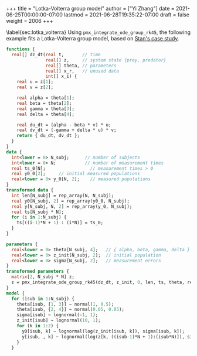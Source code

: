 +++
title = "Lotka-Volterra group model"
author = ["Yi Zhang"]
date = 2021-06-25T00:00:00-07:00
lastmod = 2021-06-28T19:35:22-07:00
draft = false
weight = 2006
+++

\label{sec:lotka\_volterra}
Using `pmx_integrate_ode_group_rk45`, the following example fits
a Lotka-Volterra group model, based on [Stan's case study](https://mc-stan.org/users/documentation/case-studies/lotka-volterra-predator-prey.html).

```stan
functions {
  real[] dz_dt(real t,       // time
               real[] z,     // system state {prey, predator}
               real[] theta, // parameters
               real[] x_r,   // unused data
               int[] x_i) {
    real u = z[1];
    real v = z[2];

    real alpha = theta[1];
    real beta = theta[2];
    real gamma = theta[3];
    real delta = theta[4];

    real du_dt = (alpha - beta * v) * u;
    real dv_dt = (-gamma + delta * u) * v;
    return { du_dt, dv_dt };
  }
}
data {
  int<lower = 0> N_subj;      // number of subjects
  int<lower = 0> N;           // number of measurement times
  real ts_0[N];                 // measurement times > 0
  real y0_0[2];     // initial measured populations
  real<lower = 0> y_0[N, 2];    // measured populations
}
transformed data {
  int len[N_subj] = rep_array(N, N_subj);
  real y0[N_subj, 2] = rep_array(y0_0, N_subj);
  real y[N_subj, N, 2] = rep_array(y_0, N_subj);
  real ts[N_subj * N];
  for (i in 1:N_subj) {
    ts[((i-1)*N + 1) : (i*N)] = ts_0;
  }
}

parameters {
  real<lower = 0> theta[N_subj, 4];   // { alpha, beta, gamma, delta }
  real<lower = 0> z_init[N_subj, 2];  // initial population
  real<lower = 0> sigma[N_subj, 2];   // measurement errors
}
transformed parameters {
  matrix[2, N_subj * N] z;
  z = pmx_integrate_ode_group_rk45(dz_dt, z_init, 0, len, ts, theta, rep_array(rep_array(0.0, 0), N_subj), rep_array(rep_array(0, 0),N_subj));
}
model {
  for (isub in 1:N_subj) {
    theta[isub, {1, 3}] ~ normal(1, 0.5);
    theta[isub, {2, 4}] ~ normal(0.05, 0.05);
    sigma[isub] ~ lognormal(-1, 1);
    z_init[isub] ~ lognormal(10, 1);
    for (k in 1:2) {
      y0[isub, k] ~ lognormal(log(z_init[isub, k]), sigma[isub, k]);
      y[isub, , k] ~ lognormal(log(z[k, ((isub-1)*N + 1):(isub*N)]), sigma[isub, k]);
    }
  }
```

